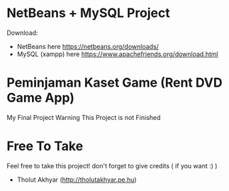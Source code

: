# NetBeans + MySQL Project
Download:
- NetBeans here https://netbeans.org/downloads/
- MySQL (xampp) here https://www.apachefriends.org/download.html

# Peminjaman Kaset Game (Rent DVD Game App)
My Final Project
Warning This Project is not Finished

# Free To Take
Feel free to take this project! don't forget to give credits ( if you want :) )

- Tholut Akhyar (http://tholutakhyar.pe.hu)
